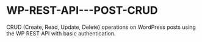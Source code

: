 # WP-REST-API---POST-CRUD
CRUD (Create, Read, Update, Delete) operations on WordPress posts using the WP REST API with basic authentication. 
